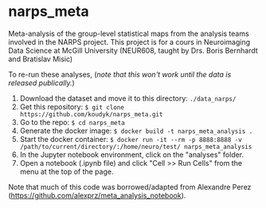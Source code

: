 # narps_meta
Meta-analysis of the group-level statistical maps from the analysis teams involved in the NARPS project. This project is for a cours in Neuroimaging Data Science at McGill University (NEUR608, taught by Drs. Boris Bernhardt and Bratislav Misic)

To re-run these analyses, (*note that this won't work until the data is released publically.*)
1. Download the dataset and move it to this directory: `./data_narps/`
2. Get this repository: `$ git clone https://github.com/koudyk/narps_meta.git`
3. Go to the repo: `$ cd narps_meta`
4. Generate the docker image: `$ docker build -t narps_meta_analysis .`
5. Start the docker container: `$ docker run -it --rm -p 8888:8888 -v /path/to/current/directory/:/home/neuro/test/ narps_meta_analysis`
6. In the Jupyter notebook environment, click on the "analyses" folder.  
7. Open a notebook (.ipynb file) and click "Cell >> Run Cells" from the menu at the top of the page.

Note that much of this code was borrowed/adapted from Alexandre Perez (https://github.com/alexprz/meta_analysis_notebook).
